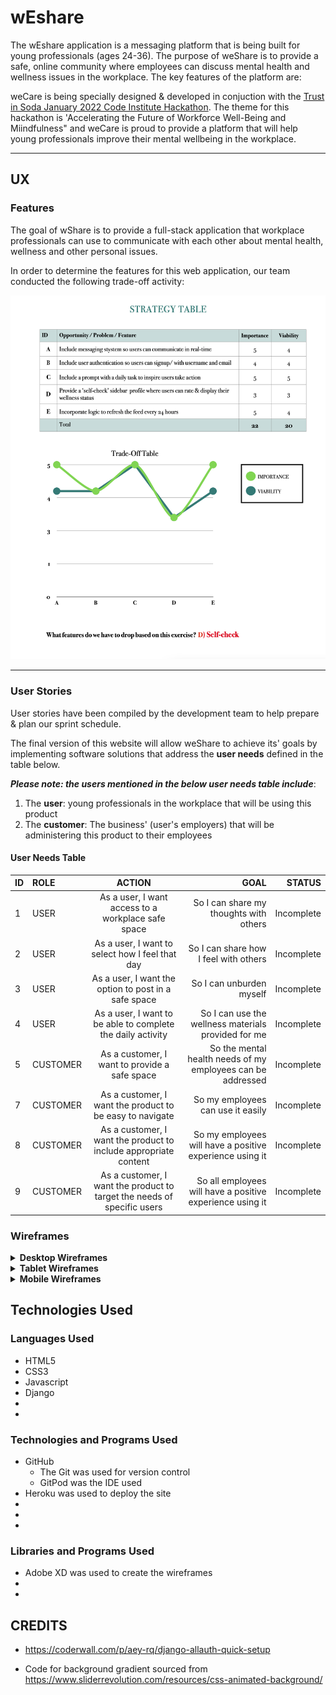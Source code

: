 # wEshare

The wEshare application is a messaging platform that is being built for young professionals (ages 24-36). The purpose of weShare is to provide a safe, online community where employees can discuss mental health and wellness issues in the workplace. The key features of the platform are:


weCare is being specially designed & developed in conjuction with the [Trust in Soda January 2022 Code Institute Hackathon](https://hackathon.codeinstitute.net/hackathon/16/). The theme for this hackathon is 'Accelerating the Future of Workforce Well-Being and Miindfulness" and weCare is proud to provide a platform that will help young professionals improve their mental wellbeing in the workplace.

***

## UX

### Features

The goal of wShare is to provide a full-stack application that workplace professionals can use to communicate with each other about mental health, wellness and other personal issues.

In order to determine the features for this web application, our team conducted the following trade-off activity:

![feature trade off](static/wireframes/tradeoff.png)

***

### User Stories

User stories have been compiled by the development team to help prepare & plan our sprint schedule.

The final version of this website will allow weShare to achieve its' goals by implementing software solutions that address the **user needs** defined in the table below. 

***Please note: the users mentioned in the below user needs table include***:

1) The **user**: young professionals in the workplace that will be using this product
2) The **customer**: The business' (user's employers) that will be administering this product to their employees

#### **User Needs Table**

| ID | ROLE | ACTION | GOAL | STATUS |
|-----------------|:-------------|:---------------:|---------------:| ---------------:|
| 1 | USER | As a user, I want access to a workplace safe space | So I can share my thoughts with others | Incomplete |
| 2 | USER | As a user, I want to select how I feel that day | So I can share how I feel with others | Incomplete |
| 3 | USER | As a user, I want the option to post in a safe space | So I can unburden myself  | Incomplete |
| 4 | USER | As a user, I want to be able to complete the daily activity | So I can use the wellness materials provided for me | Incomplete |
| 5 | CUSTOMER | As a customer, I want to provide a safe space | So the mental health needs of my employees can be addressed | Incomplete |
| 7 | CUSTOMER | As a customer, I want the product to be easy to navigate | So my employees can use it easily | Incomplete |
| 8 | CUSTOMER | As a customer, I want the product to include appropriate content | So my employees will have a positive experience using it | Incomplete |
| 9 | CUSTOMER | As a customer, I want the product to target the needs of specific users | So all employees will have a positive experience using it | Incomplete |

### Wireframes

<details><summary><b>Desktop Wireframes</b></summary>

![Desktop Wireframe Log In page](static/wireframes/desktop-user-landing-page-wireframe.png)

![Desktop Wireframe create account](static/wireframes/desktop-user-profile-creation-wireframe.png)

![Desktop Wireframe Home Page](static/wireframes/desktop-user-login-wireframe.png)

![Desktop Wireframe creating a message](static/wireframes/desktop-login-create-message-wireframe.png)

</details>
<details><summary><b>Tablet Wireframes</b></summary>

![Tablet Wireframe Log in page](static/wireframes/tablet-user-landing-page-wireframe.png)

![Tablet Wireframe create account](static/wireframes/tablet-user-profile-creation-wireframe.png)

![Tablet Wireframe Home page](static/wireframes/tablet-user-login-wireframe.png)

![Tablet Wireframe create message](static/wireframes/tablet-login-create-message-wireframe.png)

</details>
<details><summary><b>Mobile Wireframes</b></summary>

![Mobile Wireframe Log in page](static/wireframes/mobile-user-landing-page-wirerame.png)

![Mobile Wireframe create account](static/wireframes/mobile-user-profile-creation-wireframe.png)

![Mobile Wireframe Home page](static/wireframes/mobile-user-login-wireframe.png)

![Mobile Wireframe create message](static/wireframes/mobile-login-create-message-wireframe.png)

![Mobile Wireframe log out tab](static/wireframes/mobile-login-create-message-wireframe.png)

</details>

## Technologies Used

### Languages Used
* HTML5
* CSS3
* Javascript
* Django
* 
* 

### Technologies and Programs Used
* GitHub
    - The Git was used for version control
    - GitPod was the IDE used
* Heroku was used to deploy the site
* 
* 
* 

### Libraries and Programs Used
* Adobe XD was used to create the wireframes
* 
* 

## CREDITS

- https://coderwall.com/p/aey-rq/django-allauth-quick-setup

- Code for background gradient sourced from https://www.sliderrevolution.com/resources/css-animated-background/